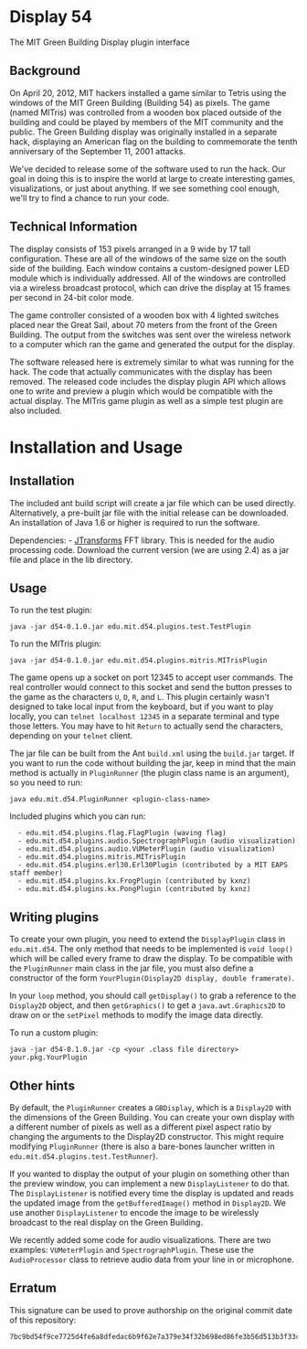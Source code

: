 # Display 54 #

The MIT Green Building Display plugin interface

## Background ##

On April 20, 2012, MIT hackers installed a game similar to Tetris using the windows of the MIT Green Building (Building 54) as pixels.  The game (named MITris) was controlled from a wooden box placed outside of the building and could be played by members of the MIT community and the public.  The Green Building display was originally installed in a separate hack, displaying an American flag on the building to commemorate the tenth anniversary of the September 11, 2001 attacks.

We've decided to release some of the software used to run the hack.  Our goal in doing this is to inspire the world at large to create interesting games, visualizations, or just about anything.  If we see something cool enough, we'll try to find a chance to run your code.

## Technical Information ##

The display consists of 153 pixels arranged in a 9 wide by 17 tall configuration.  These are all of the windows of the same size on the south side of the building.  Each window contains a custom-designed power LED module which is individually addressed.  All of the windows are controlled via a wireless broadcast protocol, which can drive the display at 15 frames per second in 24-bit color mode.

The game controller consisted of a wooden box with 4 lighted switches placed near the Great Sail, about 70 meters from the front of the Green Building.  The output from the switches was sent over the wireless network to a computer which ran the game and generated the output for the display.

The software released here is extremely similar to what was running for the hack.  The code that actually communicates with the display has been removed.  The released code includes the display plugin API which allows one to write and preview a plugin which would be compatible with the actual display.  The MITris game plugin as well as a simple test plugin are also included.

# Installation and Usage #

## Installation ##

The included ant build script will create a jar file which can be used directly.  Alternatively, a pre-built jar file with the initial release can be downloaded.  An installation of Java 1.6 or higher is required to run the software.

Dependencies:
	- [JTransforms](http://sourceforge.net/projects/jtransforms) FFT library.  This is needed for the audio processing code.  Download the current version (we are using 2.4) as a jar file and place in the lib directory.

## Usage ##

To run the test plugin:

	java -jar d54-0.1.0.jar edu.mit.d54.plugins.test.TestPlugin

To run the MITris plugin:

	java -jar d54-0.1.0.jar edu.mit.d54.plugins.mitris.MITrisPlugin

The game opens up a socket on port 12345 to accept user commands.  The real controller would connect to this socket and send the button presses to the game as the characters `U`, `D`, `R`, and `L`.  This plugin certainly wasn't designed to take local input from the keyboard, but if you want to play locally, you can `telnet localhost 12345` in a separate terminal and type those letters.  You may have to hit `Return` to actually send the characters, depending on your `telnet` client.

The jar file can be built from the Ant `build.xml` using the `build.jar` target.  If you want to run the code without building the jar, keep in mind that the main method is actually in `PluginRunner` (the plugin class name is an argument), so you need to run:

	java edu.mit.d54.PluginRunner <plugin-class-name>

Included plugins which you can run:

      - edu.mit.d54.plugins.flag.FlagPlugin (waving flag)
      - edu.mit.d54.plugins.audio.SpectrographPlugin (audio visualization)
      - edu.mit.d54.plugins.audio.VUMeterPlugin (audio visualization)
      - edu.mit.d54.plugins.mitris.MITrisPlugin
      - edu.mit.d54.plugins.erl30.Erl30Plugin (contributed by a MIT EAPS staff member)
      - edu.mit.d54.plugins.kx.FrogPlugin (contributed by kxnz)
      - edu.mit.d54.plugins.kx.PongPlugin (contributed by kxnz)

## Writing plugins ##

To create your own plugin, you need to extend the `DisplayPlugin` class in `edu.mit.d54`.  The only method that needs to be implemented is `void loop()` which will be called every frame to draw the display.  To be compatible with the `PluginRunner` main class in the jar file, you must also define a constructor of the form `YourPlugin(Display2D display, double framerate)`.

In your `loop` method, you should call `getDisplay()` to grab a reference to the `Display2D` object, and then `getGraphics()` to get a `java.awt.Graphics2D` to draw on or the `setPixel` methods to modify the image data directly.

To run a custom plugin:

	java -jar d54-0.1.0.jar -cp <your .class file directory> your.pkg.YourPlugin

## Other hints ##

By default, the `PluginRunner` creates a `GBDisplay`, which is a `Display2D` with the dimensions of the Green Building.  You can create your own display with a different number of pixels as well as a different pixel aspect ratio by changing the arguments to the Display2D constructor.  This might require modifying `PluginRunner` (there is also a bare-bones launcher written in `edu.mit.d54.plugins.test.TestRunner`).

If you wanted to display the output of your plugin on something other than the preview window, you can implement a new `DisplayListener` to do that.  The `DisplayListener` is notified every time the display is updated and reads the updated image from the `getBufferedImage()` method in `Display2D`.  We use another `DisplayListener` to encode the image to be wirelessly broadcast to the real display on the Green Building.

We recently added some code for audio visualizations.  There are two examples: `VUMeterPlugin` and `SpectrographPlugin`.  These use the `AudioProcessor` class to retrieve audio data from your line in or microphone.  

## Erratum ##

This signature can be used to prove authorship on the original commit date of this repository:

	7bc9bd54f9ce7725d4fe6a8dfedac6b9f62e7a379e34f32b698ed86fe3b56d513b3f33c1bcf1c390b5623ee13d69fd7881680ce1a3bec7c15a45cfefed502602
